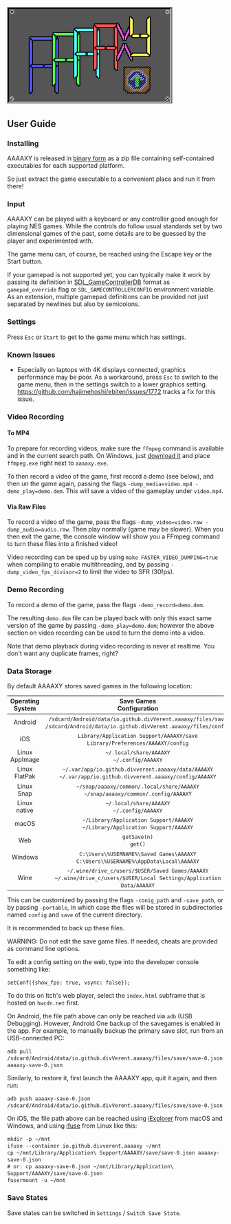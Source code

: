 ## ![AAAAXY](logo.png)

## User Guide

### Installing

AAAAXY is released in [binary
form](https://github.com/divVerent/aaaaxy/releases) as a zip file
containing self-contained executables for each supported platform.

So just extract the game executable to a convenient place and run it
from there!

### Input

AAAAXY can be played with a keyboard or any controller good enough for
playing NES games. While the controls do follow usual standards set by
two dimensional games of the past, some details are to be guessed by the
player and experimented with.

The game menu can, of course, be reached using the Escape key or the
Start button.

If your gamepad is not supported yet, you can typically make it work by
passing its definition in
[SDL_GameControllerDB](https://github.com/gabomdq/SDL_GameControllerDB/blob/master/gamecontrollerdb.txt)
format as `-gamepad_override` flag or `SDL_GAMECONTROLLERCONFIG`
environment variable. As an extension, multiple gamepad definitions can
be provided not just separated by newlines but also by semicolons.

### Settings

Press `Esc` or `Start` to get to the game menu which has settings.

### Known Issues

-   Especially on laptops with 4K displays connected, graphics
    performance may be poor. As a workaround, press `Esc` to switch to
    the game menu, then in the settings switch to a lower graphics
    setting. <https://github.com/hajimehoshi/ebiten/issues/1772> tracks
    a fix for this issue.

### Video Recording

#### To MP4

To prepare for recording videos, make sure the `ffmpeg` command is
available and in the current search path. On Windows, just [download
it](https://ffmpeg.org/download.html) and place `ffmpeg.exe` right next
to `aaaaxy.exe`.

To then record a video of the game, first record a demo (see below), and
then un the game again, passing the flags
`-dump_media=video.mp4 -demo_play=demo.dem`. This will save a video of
the gameplay under `video.mp4`.

#### Via Raw Files

To record a video of the game, pass the flags
`-dump_video=video.raw -dump_audio=audio.raw`. Then play normally (game
may be slower). When you then exit the game, the console window will
show you a FFmpeg command to turn these files into a finished video!

Video recording can be sped up by using `make FASTER_VIDEO_DUMPING=true`
when compiling to enable multithreading, and by passing
`-dump_video_fps_divisor=2` to limit the video to SFR (30fps).

### Demo Recording

To record a demo of the game, pass the flags `-demo_record=demo.dem`.

The resulting `demo.dem` file can be played back with only this exact
same version of the game by passing `-demo_play=demo.dem`; however the
above section on video recording can be used to turn the demo into a
video.

Note that demo playback during video recording is never at realtime. You
don't want any duplicate frames, right?

### Data Storage

By default AAAAXY stores saved games in the following location:

| Operating System |                                                  Save Games<br>Configuration                                                   |
|:----------------:|:------------------------------------------------------------------------------------------------------------------------------:|
|     Android      | `/sdcard/Android/data/io.github.divVerent.aaaaxy/files/save`<br>`/sdcard/Android/data/io.github.divVerent.aaaaxy/files/config` |
|       iOS        |                        `Library/Application Support/AAAAXY/save`<br>`Library/Preferences/AAAAXY/config`                        |
|  Linux AppImage  |                                         `~/.local/share/AAAAXY`<br>`~/.config/AAAAXY`                                          |
|  Linux FlatPak   |          `~/.var/app/io.github.divverent.aaaaxy/data/AAAAXY`<br>`~/.var/app/io.github.divverent.aaaaxy/config/AAAAXY`          |
|    Linux Snap    |                      `~/snap/aaaaxy/common/.local/share/AAAAXY`<br>`~/snap/aaaaxy/common/.config/AAAAXY`                       |
|   Linux native   |                                         `~/.local/share/AAAAXY`<br>`~/.config/AAAAXY`                                          |
|      macOS       |                        `~/Library/Application Support/AAAAXY`<br>`~/Library/Application Support/AAAAXY`                        |
|       Web        |                                                    `getSave(n)`<br>`get()`                                                     |
|     Windows      |                     `C:\Users\%USERNAME%\Saved Games\AAAAXY`<br>`C:\Users\%USERNAME%\AppData\Local\AAAAXY`                     |
|       Wine       |    `~/.wine/drive_c/users/$USER/Saved Games/AAAAXY`<br>`~/.wine/drive_c/users/$USER/Local Settings/Application Data/AAAAXY`    |

This can be customized by passing the flags `-conig_path` and
`-save_path`, or by passing `-portable`, in which case the files will be
stored in subdirectories named `config` and `save` of the current
directory.

It is recommended to back up these files.

WARNING: Do not edit the save game files. If needed, cheats are provided
as command line options.

To edit a config setting on the web, type into the developer console
something like:

    setConf({show_fps: true, vsync: false});

To do this on Itch's web player, select the `index.html` subframe that
is hosted on `hwcdn.net` first.

On Android, the file path above can only be reached via `adb` (USB
Debugging). However, Android One backup of the savegames is enabled in
the app. For example, to manually backup the primary save slot, run from
an USB-connected PC:

    adb pull /sdcard/Android/data/io.github.divVerent.aaaaxy/files/save/save-0.json aaaaxy-save-0.json

Similarly, to restore it, first launch the AAAAXY app, quit it again,
and then run:

    adb push aaaaxy-save-0.json /sdcard/Android/data/io.github.divVerent.aaaaxy/files/save/save-0.json

On iOS, the file path above can be reached using
[iExplorer](https://macroplant.com/iexplorer) from macOS and Windows,
and using [ifuse](https://github.com/libimobiledevice/ifuse) from Linux
like this:

    mkdir -p ~/mnt
    ifuse --container io.github.divverent.aaaaxy ~/mnt
    cp ~/mnt/Library/Application\ Support/AAAAXY/save/save-0.json aaaaxy-save-0.json
    # or: cp aaaaxy-save-0.json ~/mnt/Library/Application\ Support/AAAAXY/save/save-0.json
    fusermount -u ~/mnt

### Save States

Save states can be switched in `Settings` / `Switch Save State`.
